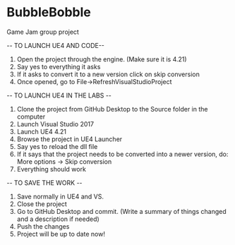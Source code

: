 # BubbleBobble
Game Jam group project

-- TO LAUNCH UE4 AND CODE--
1. Open the project through the engine. (Make sure it is 4.21)
2. Say yes to everything it asks
3. If it asks to convert it to a new version click on skip conversion
4. Once opened, go to File->RefreshVisualStudioProject 

-- TO LAUNCH UE4 IN THE LABS --
1. Clone the project from GitHub Desktop to the Source folder in the computer
2. Launch Visual Studio 2017
3. Launch UE4 4.21
4. Browse the project in UE4 Launcher
5. Say yes to reload the dll file
6. If it says that the project needs to be converted into a newer version, do: More options -> Skip conversion
7. Everything should work

-- TO SAVE THE WORK --
1. Save normally in UE4 and VS.
2. Close the project
3. Go to GitHub Desktop and commit. (Write a summary of things changed and a description if needed)
4. Push the changes
5. Project will be up to date now!
